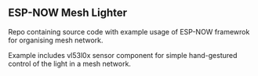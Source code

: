 ## ESP-NOW Mesh Lighter

Repo containing source code with example usage of ESP-NOW framewrok for organising mesh network. 

Example includes vl53l0x sensor component for simple hand-gestured control of the light in a mesh network. 
